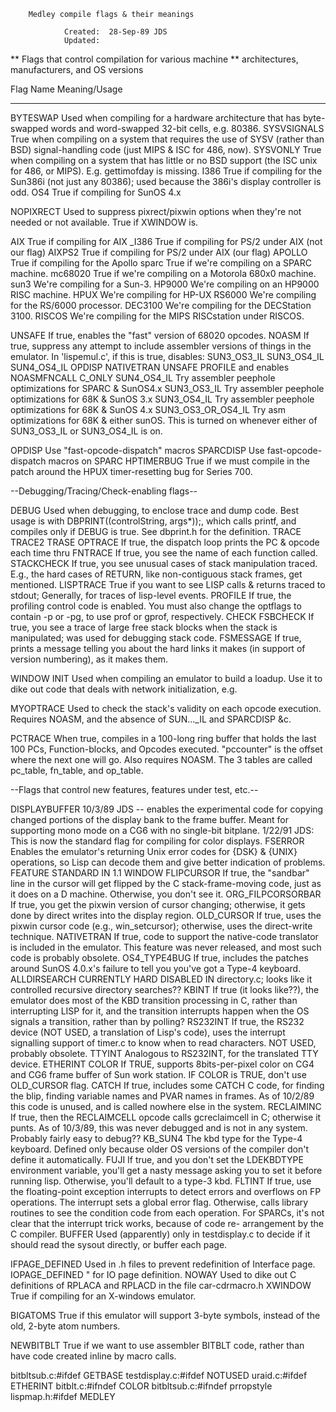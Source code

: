 
		Medley compile flags & their meanings

				Created:  28-Sep-89 JDS
				Updated:

**	Flags that control compilation for various machine
**	architectures, manufacturers, and OS versions

Flag Name	Meaning/Usage
_________	________________________________________________________
BYTESWAP	Used when compiling for a hardware architecture that has
		byte-swapped words and word-swapped 32-bit cells, e.g. 80386.
SYSVSIGNALS	True when compiling on a system that requires the use of
		SYSV (rather than BSD) signal-handling code (just MIPS & ISC
		for 486, now).
SYSVONLY	True when compiling on a system that has little or no
		BSD support (the ISC unix for 486, or MIPS).  E.g. gettimofday
		is missing.
I386		True if compiling for the Sun386i (not just any 80386);
		used because the 386i's display controller is odd.
OS4		True if compiling for SunOS 4.x

NOPIXRECT	Used to suppress pixrect/pixwin options when they're not
		needed or not available.  True if XWINDOW is.

AIX		True if compiling for AIX
_I386		True if compiling for PS/2 under AIX (not our flag)
AIXPS2		True if compiling for PS/2 under AIX (our flag)
APOLLO		True if compiling for the Apollo
sparc		True if we're compiling on a SPARC machine.
mc68020		True if we're compiling on a Motorola 680x0 machine.
sun3		We're compiling for a Sun-3.
HP9000		We're compiling on an HP9000 RISC machine.
HPUX		We're compiling for HP-UX
RS6000		We're compiling for the RS/6000 processor.
DEC3100		We're compiling for the DECStation 3100.
RISCOS		We're compiling for the MIPS RISCstation under RISCOS.

UNSAFE		If true, enables the "fast" version of 68020 opcodes.
NOASM		If true, suppress any attempt to include assembler
		versions of things in the emulator.  In 'lispemul.c',
		if this is true, disables:
			SUN3_OS3_IL
			SUN3_OS4_IL
			SUN4_OS4_IL
			OPDISP
			NATIVETRAN
			UNSAFE
			PROFILE
		and enables NOASMFNCALL
C_ONLY
SUN4_OS4_IL	Try assembler peephole optimizations for SPARC & SunOS4.x
SUN3_OS3_IL	Try assembler peephole optimizations for 68K & SunOS 3.x
SUN3_OS4_IL	Try assembler peephole optimizations for 68K & SunOS 4.x
SUN3_OS3_OR_OS4_IL Try asm optimizations for 68K & either sunOS.  This is
		turned on whenever either of SUN3_OS3_IL or SUN3_OS4_IL is on.

OPDISP		Use "fast-opcode-dispatch" macros
SPARCDISP	Use fast-opcode-dispatch macros on SPARC
HPTIMERBUG	True if we must compile in the patch around the HPUX
		timer-resetting bug for Series 700.




--Debugging/Tracing/Check-enabling flags--

DEBUG		Used when debugging, to enclose trace and dump code.
		Best usage is with DBPRINT((controlString, args*));, which
		calls printf, and compiles only if DEBUG is true.  See
		dbprint.h for the definition.
TRACE
TRACE2
TRASE
OPTRACE		If true, the dispatch loop prints the PC & opcode each time thru
FNTRACE		If true, you see the name of each function called.
STACKCHECK	If true, you see unusual cases of stack manipulation
		traced.  E.g., the hard cases of RETURN, like non-contiguous
		stack frames, get mentioned.
LISPTRACE	True if you want to see LISP calls & returns traced to
		stdout; Generally, for traces of lisp-level events.
PROFILE		If true, the profiling control code is enabled.  You must
		also change the optflags to contain -p or -pg, to use prof
		or gprof, respectively.
CHECK
FSBCHECK	If true, you see a trace of large free stack blocks when
		the stack is manipulated; was used for debugging stack code.
FSMESSAGE	If true, prints a message telling you about the hard links
		it makes (in support of version numbering), as it makes them.

WINDOW
INIT		Used when compiling an emulator to build a loadup.  Use it
		to dike out code that deals with network initialization, e.g.

MYOPTRACE	Used to check the stack's validity on each opcode execution.
		Requires NOASM, and the absence of SUN..._IL and SPARCDISP &c.

PCTRACE		When true, compiles in a 100-long ring buffer that holds the
		last 100 PCs, Function-blocks, and Opcodes executed. "pccounter"
		is the offset where the next one will go.  Also requires NOASM.
		The 3 tables are called pc_table, fn_table, and op_table.




--Flags that control new features, features under test, etc.--

DISPLAYBUFFER	10/3/89 JDS -- enables the experimental code for copying
		changed portions of the display bank to the frame buffer.
		Meant for supporting mono mode on a CG6 with no single-bit
		bitplane. 1/22/91 JDS:  This is now the standard flag for
		compiling for color displays.
FSERROR		Enables the emulator's returning Unix error codes for
		{DSK} & {UNIX} operations, so Lisp can decode them and
		give better indication of problems.  FEATURE STANDARD IN 1.1
WINDOW
FLIPCURSOR	If true, the "sandbar" line in the cursor will get flipped
		by the C stack-frame-moving code, just as it does on a D
		machine.  Otherwise, you don't see it.
ORG_FILPCORSORBAR If true, you get the pixwin version of cursor changing;
		otherwise, it gets done by direct writes into the display
		region.
OLD_CURSOR	If true, uses the pixwin cursor code (e.g., win_setcursor);
		otherwise, uses the direct-write technique.
NATIVETRAN	If true, code to support the native-code translator is
		included in the emulator.  This feature was never released,
		and most such code is probably obsolete.
OS4_TYPE4BUG	If true, includes the patches around SunOS 4.0.x's failure
		to tell you you've got a Type-4 keyboard.
ALLDIRSEARCH	CURRENTLY HARD DISABLED IN directory.c; looks like it 
		controlled recursive directory searches??
KBINT		If true (it looks like??), the emulator does most of the KBD
		transition processing in C, rather than interrupting LISP for
		it, and the transition interrupts happen when the OS signals
		a transition, rather than by polling?
RS232INT	If true, the RS232 device (NOT USED, a translation of Lisp's
		code), uses the interrupt signalling support of timer.c to
		know when to read characters.  NOT USED, probably obsolete.
TTYINT		Analogous to RS232INT, for the translated TTY device.
ETHERINT
COLOR		If TRUE, supports 8bits-per-pixel color on CG4 and CG6 frame
		buffer of Sun work station. IF COLOR is TRUE, don't use OLD_CURSOR 
		flag.
CATCH		If true, includes some CATCH C code, for finding the blip,
		finding variable names and PVAR names in frames.  As of 10/2/89
		this code is unused, and is called nowhere else in the system.
RECLAIMINC	If true, then the RECLAIMCELL opcode calls gcreclaimcell in
		C; otherwise it punts.  As of 10/3/89, this was never debugged
		and is not in any system.  Probably fairly easy to debug??
KB_SUN4		The kbd type for the Type-4 keyboard.  Defined only because
		older OS versions of the compiler don't define it automatically.
FUJI		If true, and you don't set the LDEKBDTYPE environment variable,
		you'll get a nasty message asking you to set it before
		running lisp.  Otherwise, you'll default to a type-3 kbd.
FLTINT		If true, use the floating-point exception interrupts to detect
		errors and overflows on FP operations.  The interrupt sets a
		global error flag.  Otherwise, calls library routines to see
		the condition code from each operation.  For SPARCs, it's not
		clear that the interrupt trick works, because of code re-
		arrangement by the C compiler.
BUFFER		Used (apparently) only in testdisplay.c to decide if it should
		read the sysout directly, or buffer each page.

IFPAGE_DEFINED	Used in .h files to prevent redefinition of Interface page.
IOPAGE_DEFINED	" for IO page definition.
NOWAY		Used to dike out C definitions of RPLACA and RPLACD in the
		file car-cdrmacro.h
XWINDOW		True if compiling for an X-windows emulator.

BIGATOMS	True if this emulator will support 3-byte symbols, instead of
		the old, 2-byte atom numbers.

NEWBITBLT	True if we want to use assembler BITBLT code, rather than
		have code created inline by macro calls.

bitbltsub.c:#ifdef GETBASE
testdisplay.c:#ifdef NOTUSED
uraid.c:#ifdef ETHERINT
bitblt.c:#ifndef COLOR
bitbltsub.c:#ifndef prropstyle
lispmap.h:#ifdef MEDLEY
